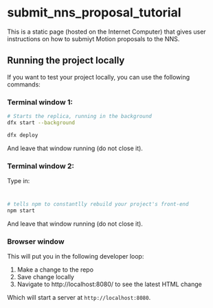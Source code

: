 # submit_nns_proposal_tutorial

This is a static page (hosted on the Internet Computer) that gives user instructions on how to submiyt Motion proposals to the NNS.

## Running the project locally

If you want to test your project locally, you can use the following commands:

### Terminal window 1:
```bash
# Starts the replica, running in the background
dfx start --background

dfx deploy
```
And leave that window running (do not close it).

### Terminal window 2:

Type in:

# 
```bash
# tells npm to constantlly rebuild your project's front-end
npm start
```

And leave that window running (do not close it).

### Browser window
This will put you in the following developer loop:
1. Make a change to the repo
2. Save change locally
3. Navigate to http://localhost:8080/ to see the latest HTML change

Which will start a server at `http://localhost:8080`.